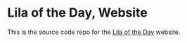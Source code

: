 # Lila of the Day, Website  

This is the source code repo for the [Lila of the Day](http://www.LilaOfTheDay.com/) website.  
